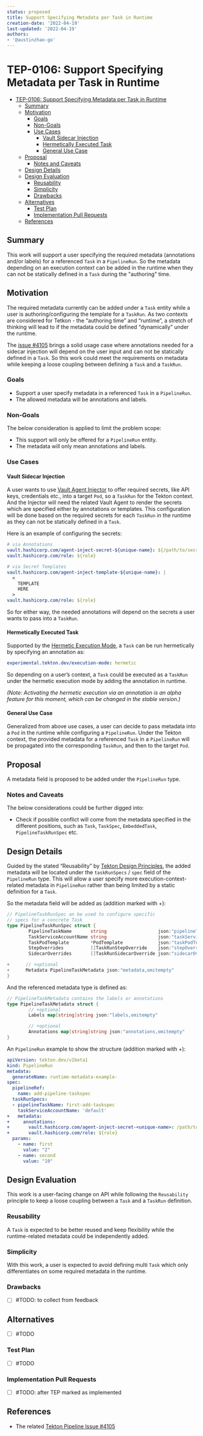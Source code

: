```yaml
---
status: proposed
title: Support Specifying Metadata per Task in Runtime
creation-date: '2022-04-19'
last-updated: '2022-04-19'
authors:
- '@austinzhao-go'
---
```


# TEP-0106: Support Specifying Metadata per Task in Runtime

<!--
**Note:** Please remove comment blocks for sections you've filled in.
When your TEP is complete, all of these comment blocks should be removed.

To get started with this template:

- [ ] **Fill out this file as best you can.**
  At minimum, you should fill in the "Summary", and "Motivation" sections.
  These should be easy if you've preflighted the idea of the TEP with the
  appropriate Working Group.
- [ ] **Create a PR for this TEP.**
  Assign it to people in the Working Group that are sponsoring this process.
- [ ] **Merge early and iterate.**
  Avoid getting hung up on specific details and instead aim to get the goals of
  the TEP clarified and merged quickly. The best way to do this is to just
  start with the high-level sections and fill out details incrementally in
  subsequent PRs.

Just because a TEP is merged does not mean it is complete or approved. Any TEP
marked as a `proposed` is a working document and subject to change. You can
denote sections that are under active debate as follows:

```
<<[UNRESOLVED optional short context or usernames ]>>
Stuff that is being argued.
<<[/UNRESOLVED]>>
```

When editing TEPS, aim for tightly-scoped, single-topic PRs to keep discussions
focused. If you disagree with what is already in a document, open a new PR
with suggested changes.

If there are new details that belong in the TEP, edit the TEP. Once a
feature has become "implemented", major changes should get new TEPs.

The canonical place for the latest set of instructions (and the likely source
of this file) is [here](/teps/tools/tep-template.md.template).

-->

<!--
A table of contents is helpful for quickly jumping to sections of a TEP and for
highlighting any additional information provided beyond the standard TEP
template.

Ensure the TOC is wrapped with
  <code>&lt;!-- toc --&rt;&lt;!-- /toc --&rt;</code>
tags, and then generate with `hack/update-toc.sh`.
-->

<!-- toc -->
- [TEP-0106: Support Specifying Metadata per Task in Runtime](#tep-0106-support-specifying-metadata-per-task-in-runtime)
  - [Summary](#summary)
  - [Motivation](#motivation)
    - [Goals](#goals)
    - [Non-Goals](#non-goals)
    - [Use Cases](#use-cases)
      - [Vault Sidecar Injection](#vault-sidecar-injection)
      - [Hermetically Executed Task](#hermetically-executed-task)
      - [General Use Case](#general-use-case)
  - [Proposal](#proposal)
    - [Notes and Caveats](#notes-and-caveats)
  - [Design Details](#design-details)
  - [Design Evaluation](#design-evaluation)
    - [Reusability](#reusability)
    - [Simplicity](#simplicity)
    - [Drawbacks](#drawbacks)
  - [Alternatives](#alternatives)
    - [Test Plan](#test-plan)
    - [Implementation Pull Requests](#implementation-pull-requests)
  - [References](#references)
<!-- /toc -->

## Summary

<!--
This section is incredibly important for producing high quality user-focused
documentation such as release notes or a development roadmap. It should be
possible to collect this information before implementation begins in order to
avoid requiring implementors to split their attention between writing release
notes and implementing the feature itself.

A good summary is probably at least a paragraph in length.

Both in this section and below, follow the guidelines of the [documentation
style guide]. In particular, wrap lines to a reasonable length, to make it
easier for reviewers to cite specific portions, and to minimize diff churn on
updates.

[documentation style guide]: https://github.com/kubernetes/community/blob/master/contributors/guide/style-guide.md
-->

This work will support a user specifying the required metadata (annotations and/or labels) for a referenced `Task` in a `PipelineRun`. So the metadata depending on an execution context can be added in the runtime when they can not be statically defined in a `Task` during the "authoring" time.

## Motivation

<!--
This section is for explicitly listing the motivation, goals and non-goals of
this TEP. Describe why the change is important and the benefits to users. The
motivation section can optionally provide links to [experience reports][experience reports]
to demonstrate the interest in a TEP within the wider Tekton community.

[experience reports]: https://github.com/golang/go/wiki/ExperienceReports
-->
The required metadata currently can be added under a `Task` entity while a user is authoring/configuring the template for a `TaskRun`. As two contexts are considered for Tetkon - the “authoring time” and “runtime”, a stretch of thinking will lead to if the metadata could be defined “dynamically” under the runtime.

The [issue #4105](https://github.com/tektoncd/pipeline/issues/4105) brings a solid usage case where annotations needed for a sidecar injection will depend on the user input and can not be statically defined in a `Task`. So this work could meet the requirements on metadata while keeping a loose coupling between defining a `Task` and a `TaskRun`.

### Goals

<!--
List the specific goals of the TEP.
- What is it trying to achieve?
- How will we know that this has succeeded?
-->
- Support a user specify metadata in a referenced `Task` in a `PipelineRun`.
- The allowed metadata will be annotations and labels.

### Non-Goals

<!--
Listing non-goals helps to focus discussion and make progress.
- What is out of scope for this TEP?
-->
The below consideration is applied to limit the problem scope:

- This support will only be offered for a `PipelineRun` entity.
- The metadata will only mean annotations and labels.

### Use Cases

<!--
Describe the concrete improvement specific groups of users will see if the
Motivations in this doc result in a fix or feature.

Consider the user's:
- [role][role] - are they a Task author? Catalog Task user? Cluster Admin? e.t.c.
- experience - what workflows or actions are enhanced if this problem is solved?

[role]: https://github.com/tektoncd/community/blob/main/user-profiles.md
-->
#### Vault Sidecar Injection

A user wants to use [Vault Agent Injector](https://www.vaultproject.io/docs/platform/k8s/injector) to offer required secrets, like API keys, credentials etc., into a target `Pod`, so a `TaskRun` for the Tekton context. And the Injector will need the related Vault Agent to render the secrets which are specified either by annotations or templates. This configuration will be done based on the required secrets for each `TaskRun` in the runtime as they can not be statically defined in a `Task`.

Here is an example of configuring the secrets:

```yaml
# via Annotations
vault.hashicorp.com/agent-inject-secret-${unique-name}: ${/path/to/secret}
vault.hashicorp.com/role: ${role}

# via Secret Templates
vault.hashicorp.com/agent-inject-template-${unique-name}: |
  <
    TEMPLATE
    HERE
  >
vault.hashicorp.com/role: ${role}
```

So for either way, the needed annotations will depend on the secrets a user wants to pass into a `TaskRun`.

#### Hermetically Executed Task

Supported by the [Hermetic Execution Mode](https://github.com/tektoncd/pipeline/blob/main/docs/hermetic.md#enabling-hermetic-execution-mode), a `Task` can be run hermetically by specifying an annotation as:

```yaml
experimental.tekton.dev/execution-mode: hermetic
```

So depending on a user’s context, a `Task` could be executed as a `TaskRun` under the hermetic execution mode by adding the annotation in runtime.

_(Note: Activating the hermetic execution via an annotation is an alpha feature for this moment, which can be changed in the stable version.)_

#### General Use Case

Generalized from above use cases, a user can decide to pass metadata into a `Pod` in the runtime while configuring a `PipelineRun`. Under the Tekton context, the provided metadata for a referenced `Task` in a `PipelineRun` will be propagated into the corresponding `TaskRun`, and then to the target `Pod`.

## Proposal

<!--
This is where we get down to the specifics of what the proposal actually is.
This should have enough detail that reviewers can understand exactly what
you're proposing, but should not include things like API designs or
implementation. The "Design Details" section below is for the real
nitty-gritty.
-->

A metadata field is proposed to be added under the `PipelineRun` type.  

### Notes and Caveats

<!--
(optional)

Go in to as much detail as necessary here.
- What are the caveats to the proposal?
- What are some important details that didn't come across above?
- What are the core concepts and how do they relate?
-->

The below considerations could be further digged into:

- Check if possible conflict will come from the metadata specified in the different positions, such as `Task`, `TaskSpec`, `EmbeddedTask`, `PipelineTaskRunSpec` etc.

## Design Details

<!--
This section should contain enough information that the specifics of your
change are understandable. This may include API specs (though not always
required) or even code snippets. If there's any ambiguity about HOW your
proposal will be implemented, this is the place to discuss them.

If it's helpful to include workflow diagrams or any other related images,
add them under "/teps/images/". It's upto the TEP author to choose the name
of the file, but general guidance is to include at least TEP number in the
file name, for example, "/teps/images/NNNN-workflow.jpg".
-->

Guided by the stated “Reusability” by [Tekton Design Principles](https://github.com/tektoncd/community/blob/main/design-principles.md), the added metadata will be located under the `taskRunSpecs` / `spec` field of the `PipelineRun` type. This will allow a user specify more execution-context-related metadata in `PipelineRun` rather than being limited by a static definition for a `Task`.

So the metadata field will be added as (addition marked with +):

```go
// PipelineTaskRunSpec an be used to configure specific
// specs for a concrete Task
type PipelineTaskRunSpec struct {
        PipelineTaskName       string                   json:"pipelineTaskName,omitempty"
        TaskServiceAccountName string                   json:"taskServiceAccountName,omitempty"
        TaskPodTemplate        *PodTemplate             json:"taskPodTemplate,omitempty"
        StepOverrides          []TaskRunStepOverride    json:"stepOverrides,omitempty"
        SidecarOverrides       []TaskRunSidecarOverride json:"sidecarOverrides,omitempty"

+      // +optional
+      Metadata PipelineTaskMetadata json:"metadata,omitempty"
}
```

And the referenced metadata type is defined as:

```go
// PipelineTaskMetadata contains the labels or annotations
type PipelineTaskMetadata struct {
        // +optional
        Labels map[string]string json:"labels,omitempty"

        // +optional
        Annotations map[string]string json:"annotations,omitempty"
}
```

An `PipelineRun` example to show the structure (addition marked with +):

```yaml
apiVersion: tekton.dev/v1beta1
kind: PipelineRun
metadata:
  generateName: runtime-metadata-example-
spec:
  pipelineRef:
    name: add-pipeline-taskspec
  taskRunSpecs:
  - pipelineTaskName: first-add-taskspec
    taskServiceAccountName: 'default'
+   metadata: 
+     annotations:
+       vault.hashicorp.com/agent-inject-secret-<unique-name>: /path/to/secret
+       vault.hashicorp.com/role: ${role}
  params:
    - name: first
      value: "2"
    - name: second
      value: "10"
```

## Design Evaluation

This work is a user-facing change on API while following the `Reusability` principle to keep a loose coupling between a `Task` and a `TaskRun` definition.

### Reusability

A `Task` is expected to be better reused and keep flexibility while the runtime-related metadata could be independently added.  

### Simplicity

With this work, a user is expected to avoid defining multi `Task` which only differentiates on some required metadata in the runtime.

### Drawbacks

- [ ] #TODO: to collect from feedback

## Alternatives

- [ ] #TODO

### Test Plan

<!--
Consider the following in developing a test plan for this enhancement:
- Will there be e2e and integration tests, in addition to unit tests?
- How will it be tested in isolation vs with other components?

No need to outline all the test cases, just the general strategy. Anything
that would count as tricky in the implementation and anything particularly
challenging to test should be called out.

All code is expected to have adequate tests (eventually with coverage
expectations).
-->
- [ ] #TODO

### Implementation Pull Requests

<!--
Once the TEP is ready to be marked as implemented, list down all the GitHub
merged pull requests.

Note: This section is exclusively for merged pull requests for this TEP.
It will be a quick reference for those looking for implementation of this TEP.
-->
- [ ] #TODO: after TEP marked as implemented

## References

<!--
(optional)

Use this section to add links to GitHub issues, other TEPs, design docs in Tekton
shared drive, examples, etc. This is useful to refer back to any other related links
to get more details.
-->
- The related [Tekton Pipeline Issue #4105](https://github.com/tektoncd/pipeline/issues/4105)
